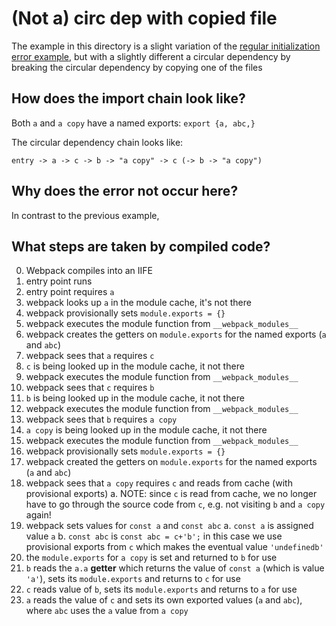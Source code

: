 # (Not a) circ dep with copied file

The example in this directory is a slight variation of the [regular initialization error example](../regular%20initialization%20error/), 
but with a slightly different a circular dependency by breaking the circular dependency by copying one of the files

## How does the import chain look like?

Both `a` and `a copy` have a named exports: `export {a, abc,}`


The circular dependency chain looks like:

```
entry -> a -> c -> b -> "a copy" -> c (-> b -> "a copy")
```

## Why does the error not occur here?

In contrast to the previous example, 

## What steps are taken by compiled code?

0. Webpack compiles into an IIFE
1. entry point runs
  1. entry point requires `a`
  1. webpack looks up `a` in the module cache, it's not there
  2. webpack provisionally sets `module.exports = {}`
  3. webpack executes the module function from `__webpack_modules__`
  3. webpack creates the getters on `module.exports` for the named exports (`a` and `abc`)
  4. webpack sees that `a` requires `c`
  2. `c` is being looked up in the module cache, it not there
  3. webpack executes the module function from `__webpack_modules__`
  4. webpack sees that `c` requires `b`
  5. `b` is being looked up in the module cache, it not there
  3. webpack executes the module function from `__webpack_modules__`
  4. webpack sees that `b` requires `a copy`
  5. `a copy` is being looked up in the module cache, it not there
  6. webpack executes the module function from `__webpack_modules__`
  7. webpack provisionally sets `module.exports = {}`
  8. webpack created the getters on `module.exports` for the named exports (`a` and `abc`)
  8. webpack sees that `a copy` requires `c` and reads from cache (with provisional exports)
    a. NOTE: since `c` is read from cache, we no longer have to go through the source code from `c`, e.g. not visiting `b` and `a copy` again!
  9. webpack sets values for `const a` and `const abc`
    a. `const a` is assigned value `a`
    b. `const abc` is `const abc = c+'b';` in this case we use provisional exports from `c` which makes the eventual value `'undefinedb'`
  10. the `module.exports` for `a copy` is set and returned to `b` for use
  11. `b` reads the `a.a` **getter** which returns the value of `const a` (which is value `'a'`), sets its `module.exports` and returns to `c` for use
  12. `c` reads value of `b`, sets its `module.exports` and returns to `a` for use
  13. `a` reads the value of `c` and sets its own exported values (`a` and `abc`), where `abc` uses the `a` value from `a copy`


